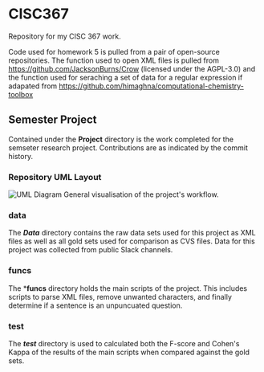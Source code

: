 # CISC367
Repository for my CISC 367 work.

Code used for homework 5 is pulled from a pair of open-source repositories. The function used to open XML files is pulled from https://github.com/JacksonBurns/Crow
(licensed under the AGPL-3.0) and the function used for seraching a set of data for a regular expression if adapated from https://github.com/himaghna/computational-chemistry-toolbox

## Semester Project
Contained under the **Project** directory is the work completed for the semseter research project. Contributions are as indicated by the commit history.

### Repository UML Layout 
![UML Diagram](/Users/michaelcarr/Desktop/367UMLDiagram.png)
General visualisation of the project's workflow. 

### data
The ***Data*** directory contains the raw data sets used for this project as XML files as well as all gold sets used for comparison as CVS files. Data for this project was collected from public Slack channels. 

### funcs
The ***funcs** directory holds the main scripts of the project. This includes scripts to parse XML files, remove unwanted characters, and finally determine if a sentence is an unpuncuated question.

### test
The ***test*** directory is used to calculated both the F-score and Cohen's Kappa of the results of the main scripts when compared against the gold sets. 
